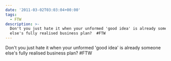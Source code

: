 ```yaml
---
date: '2011-03-02T03:03:04+00:00'
tags:
  - FTW
description: >-
  Don't you just hate it when your unformed 'good idea' is already someone
  else's fully realised business plan?  #FTW
---
```

Don't you just hate it when your unformed 'good idea' is already someone else's fully realised business plan?  #FTW
